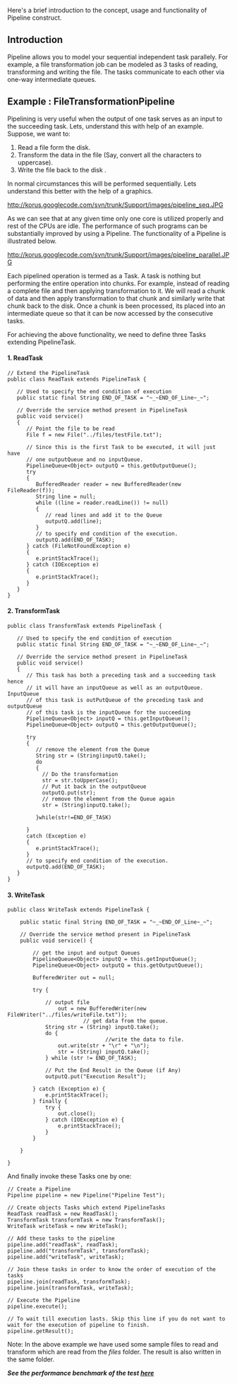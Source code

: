 Here's a brief introduction to the concept, usage and functionality of Pipeline construct.

## Introduction ##
Pipeline allows you to model your sequential independent task parallely. For example, a file transformation job can be modeled as 3 tasks of reading, transforming and writing the file. The tasks communicate to each other via one-way intermediate queues.

## Example : FileTransformationPipeline ##

Pipelining is very useful when the output of one task serves as an input to the succeeding task. Lets, understand this with help of an example. Suppose, we want to:

  1. Read a file form the disk.
  1. Transform the data in the file (Say, convert all the characters to uppercase).
  1. Write the file back to the disk .

In normal circumstances this will be performed sequentially. Lets understand this better with the help of a graphics.

http://korus.googlecode.com/svn/trunk/Support/images/pipeline_seq.JPG

As we can see that at any given time only one core is utilized properly and rest of the CPUs are idle. The performance of such programs can be substantially improved by using a Pipeline. The functionality of a Pipeline is illustrated below.

http://korus.googlecode.com/svn/trunk/Support/images/pipeline_parallel.JPG

Each pipelined operation is termed as a Task. A task is nothing but performing the entire operation into chunks. For example, instead of reading a complete file and then applying transformation to it. We will read a chunk of data and then apply transformation to that chunk and similarly write that chunk back to the disk. Once a chunk is been processed, its placed into an intermediate queue so that it can be now accessed by the consecutive tasks.

For achieving the above functionality, we need to define three Tasks extending PipelineTask.

#### 1. ReadTask ####
```
// Extend the PipelineTask
public class ReadTask extends PipelineTask {

   // Used to specify the end condition of execution
   public static final String END_OF_TASK = "~_~END_OF_Line~_~";

   // Override the service method present in PipelineTask
   public void service() 
   {
      // Point the file to be read 
      File f = new File("../files/testFile.txt");
     
      // Since this is the first Task to be executed, it will just have
      // one outputQueue and no inputQueue.
      PipelineQueue<Object> outputQ = this.getOutputQueue();
      try 
      {
         BufferedReader reader = new BufferedReader(new FileReader(f));
         String line = null;
         while ((line = reader.readLine()) != null) 
         {
            // read lines and add it to the Queue
            outputQ.add(line);
         }
         // to specify end condition of the execution.
         outputQ.add(END_OF_TASK);
      } catch (FileNotFoundException e) 
      {
         e.printStackTrace();
      } catch (IOException e) 
      {
         e.printStackTrace();
      }
   }
}
```
#### 2. TransformTask ####
```
public class TransformTask extends PipelineTask {

   // Used to specify the end condition of execution
   public static final String END_OF_TASK = "~_~END_OF_Line~_~";
   
   // Override the service method present in PipelineTask
   public void service() 
   {
      // This task has both a preceding task and a succeeding task hence
      // it will have an inputQueue as well as an outputQueue. InputQueue
      // of this task is outPutQueue of the preceding task and outputQueue
      // of this task is the inputQueue for the succeeding
      PipelineQueue<Object> inputQ = this.getInputQueue();
      PipelineQueue<Object> outputQ = this.getOutputQueue();
      
      try 
      {
         // remove the element from the Queue
         String str = (String)inputQ.take();
         do
         {
           // Do the transformation
           str = str.toUpperCase();				
           // Put it back in the outputQueue
           outputQ.put(str);
           // remove the element from the Queue again
           str = (String)inputQ.take();
          
         }while(str!=END_OF_TASK)
         
      } 
      catch (Exception e) 
      {
         e.printStackTrace();
      }
      // to specify end condition of the execution.
      outputQ.add(END_OF_TASK);
   }
}
```
#### 3. WriteTask ####
```
public class WriteTask extends PipelineTask {

	public static final String END_OF_TASK = "~_~END_OF_Line~_~";

	// Override the service method present in PipelineTask
	public void service() {

		// get the input and output Queues
		PipelineQueue<Object> inputQ = this.getInputQueue();
		PipelineQueue<Object> outputQ = this.getOutputQueue();

		BufferedWriter out = null;

		try {

			// output file
		        out = new BufferedWriter(new FileWriter("../files/writeFile.txt"));
                        // get data from the queue.
			String str = (String) inputQ.take();
			do {
                               //write the data to file.
				out.write(str + "\r" + "\n");
				str = (String) inputQ.take();
			} while (str != END_OF_TASK);

			// Put the End Result in the Queue (if Any)
			outputQ.put("Execution Result");

		} catch (Exception e) {
			e.printStackTrace();
		} finally {
			try {
				out.close();
			} catch (IOException e) {
				e.printStackTrace();
			}
		}

	}

}
```

And finally invoke these Tasks one by one:

```
// Create a Pipeline
Pipeline pipeline = new Pipeline("Pipeline Test");

// Create objects Tasks which extend PipelineTasks
ReadTask readTask = new ReadTask();
TransformTask transformTask = new TransformTask();
WriteTask writeTask = new WriteTask();

// Add these tasks to the pipeline
pipeline.add("readTask", readTask);
pipeline.add("transformTask", transformTask);
pipeline.add("writeTask", writeTask);

// Join these tasks in order to know the order of execution of the tasks
pipeline.join(readTask, transformTask);
pipeline.join(transformTask, writeTask);

// Execute the Pipeline
pipeline.execute();

// To wait till execution lasts. Skip this line if you do not want to wait for the execution of pipeline to finish.
pipeline.getResult();

```

Note: In the above example we have used some sample files to read and transform which are read from the _files_ folder. The result is also written in the same folder.

_**See the performance benchmark of the test [here](http://code.google.com/p/korus/wiki/PerformanceBenchmark#Pipeline)**_
